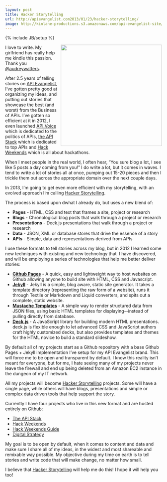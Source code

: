```yaml
---
layout: post
title: Hacker Storytelling
url: http://apievangelist.com2013/01/23/hacker-storytelling/
image: http://kinlane-productions.s3.amazonaws.com/api-evangelist-site/blog/Tag-Cloud-Hacker-Storytelling.png
---
```

{% include JB/setup %}
<p>
     <a href="http://hackerstorytelling.com"><img src="https://s3.amazonaws.com/kinlane-productions/hacker-storytelling/Tag-Cloud-Hacker-Storytelling.png"  width="325" align="right" /></a>
</p>
<p>
     I love to write. My girlfriend has really help me kindle this passion. Thank you <a href="https://twitter.com/audreywatters/">@audreywatters</a>.
</p>
<p>
     After 2.5 years of telling stories on <a href="http://apievangelist.com/">API Evangelist</a>, I’ve gotten pretty good at organizing my ideas, and putting out stories that showcase the best (and worst) from the Business of APIs. I’ve gotten so efficient at it in 2012, I even launched <a href="http://apievoice.com/">API Voice</a> which is dedicated to the politics of APIs, <a href="http://theapistack.com">the API Stack</a> which is dedicated to top APIs and <a href="http://hackweekends.com/">Hack Weekends</a> which is all about hackathons.
</p>
<p>
     When I meet people in the real world, I often hear, “You sure blog a lot, I see like 5 posts a day coming from you!” I do write a lot, but it comes in waves. I tend to write a lot of stories all at once, pumping out 15-20 pieces and then I trickle them out across the appropriate domain over the next couple days.
</p>
<p>
     In 2013, I’m going to get even more efficient with my storytelling, with an evolved approach I’m calling <a href="http://hackerstorytelling.com/">Hacker Storytelling</a>.
</p>
<p>
     The process is based upon dwhat I already do, but uses a new blend of:
</p>
<ul>
     <li>
          <strong>Pages</strong> - HTML, CSS and text that frames a site, project or research
     </li>
     <li>
          <strong>Blogs</strong> - Chronological blog posts that walk through a project or research
     </li>
     <li>
          <strong>Presentations</strong> - Deck.js presentations that walk through a project or research
     </li>
     <li>
          <strong>Data</strong> - JSON, XML or database stores that drive the essence of a story
     </li>
     <li>
          <strong>APIs</strong> - Simple, data and representations derived from APIs
     </li>
</ul>
<p>
     I use these formats to tell stories across my blog, but in 2012 I learned some new techniques with existing and new technology that  I have discovered, and will be employing a series of technologies that help me better deliver stories:
</p>
<ul>
     <li>
          <a href="http://pages.github.com/" target="_blank"><strong>Github Pages</strong></a> - A quick, easy and lightweight way to host websites on Github allowing anyone to build site with HTML, CSS and Javascript.
     </li>
     <li>
          <a href="https://github.com/mojombo/jekyllreadme" target="_blank"><strong>Jekyll</strong></a> - Jekyll is a simple, blog aware, static site generator. It takes a template directory (representing the raw form of a website), runs it through Textile or Markdown and Liquid converters, and spits out a complete, static website.
     </li>
     <li>
          <a href="http://pages.github.com/" target="_blank"><strong>Mustache Templates</strong></a> - A simple way to render structured data from JSON files, using basic HTML templates for displaying--instead of pulling directly from database.
     </li>
     <li>
          <a href="http://pages.github.com/" target="_blank"><strong>Deck.js</strong></a> - A JavaScript library for building modern HTML presentations. deck.js is flexible enough to let advanced CSS and JavaScript authors craft highly customized decks, but also provides templates and themes for the HTML novice to build a standard slideshow.
     </li>
</ul>
<p>
     By default all of my projects start as a Github repository with a base Github Pages + Jekyll implementation I’ve setup for my API Evangelist brand. This will force me to be open and transparent by default. I know this reality isn’t meant for everyone, but for me, I hate seeing many of my projects never leave the firewall and end up being deleted from an Amazon EC2 instance in the dungeon of my IT network.
</p>
<p>
     All my projects will become <a title="Hacker Storytelling" href="http://hackerstorytelling.com">Hacker Storytelling</a> projects. Some will have a single page, while others will have blogs, presentations and simple or complex data driven tools that help support the story.
</p>
<p>
     Currently I have four projects who live in this new format and are hosted entirely on Github:
</p>
<ul>
     <li>
          <a href="http://theapistack.com">The API Stack</a>
     </li>
     <li>
          <a title="Hack Weekends" href="http://hackweekends.com">Hack Weekends</a>
     </li>
     <li>
          <a title="Hack Weekends Guide" href="http://guide.hackweekends.com">Hack Weekends Guide</a>
     </li>
     <li>
          <a href="http://digitalstrategy.apievangelist.com">Digital Strategy</a>
     </li>
</ul>
<p>
     My goal is to be open by default, when it comes to content and data and make sure I share all of my ideas, in the widest and most shareable and remixable way possible. My objective during my time on earth is to tell stories and write code that will make change, no matter how small.
</p>
<p>
     I believe that <a title="Hacker Storytelling" href="http://hackerstorytelling.com">Hacker Storytelling</a> will help me do this! I hope it will help you too!
</p>
